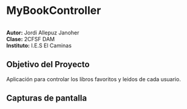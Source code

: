 # MyBookController

<p align="center">
 <img src="">
</p>
 
**Autor:** Jordi Allepuz Janoher  
**Clase:** 2CFSF DAM  
**Instituto:** I.E.S El Caminas

## Objetivo del Proyecto
Aplicación para controlar los libros favoritos y leidos de cada usuario. 

## Capturas de pantalla

<p>
  <img src="">
  <img src="">
  <img src="">
  <img src="">
  <img src="">
</p>
